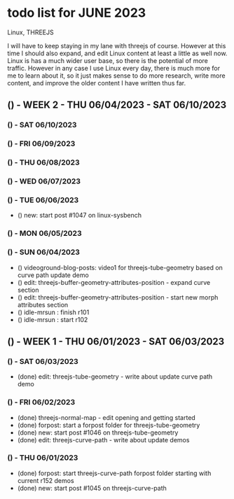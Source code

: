# todo list for JUNE 2023

Linux, THREEJS

I will have to keep staying in my lane with threejs of course. However at this time I should also expand, and edit Linux content at least a little as well now. Linux is has a much wider user base, so there is the potential of more traffic. However in any case I use Linux every day, there is much more for me to learn about it, so it just makes sense to do more research, write more content, and improve the older content I have written thus far.

<!-------- ----------
-- WEEK 2
---------- --------->
## () - WEEK 2 - THU 06/04/2023 - SAT 06/10/2023

### () - SAT 06/10/2023

### () - FRI 06/09/2023

### () - THU 06/08/2023

### () - WED 06/07/2023

### () - TUE 06/06/2023
* () new:  start post #1047 on linux-sysbench

### () - MON 06/05/2023

### () - SUN 06/04/2023
* () videoground-blog-posts: video1 for threejs-tube-geometry based on curve path update demo
* () edit: threejs-buffer-geometry-attributes-position - expand curve section
* () edit: threejs-buffer-geometry-attributes-position - start new morph attributes section
* () idle-mrsun : finish r101
* () idle-mrsun : start r102

<!-------- ----------
-- WEEK 1
---------- --------->
## () - WEEK 1 - THU 06/01/2023 - SAT 06/03/2023

### () - SAT 06/03/2023
* (done) edit: threejs-tube-geometry - write about update curve path demo

### () - FRI 06/02/2023
* (done) threejs-normal-map - edit opening and getting started
* (done) forpost: start a forpost folder for threejs-tube-geometry
* (done) new:  start post #1046 on threejs-tube-geometry
* (done) edit: threejs-curve-path - write about update demos

### () - THU 06/01/2023
* (done) forpost: start threejs-curve-path forpost folder starting with current r152 demos
* (done) new:  start post #1045 on threejs-curve-path
